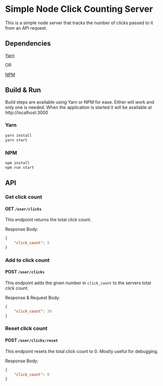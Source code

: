 # Simple Node Click Counting Server
This is a simple node server that tracks the number of clicks passed to it from an API request.

## Dependencies
[Yarn](https://classic.yarnpkg.com/lang/en/docs/install)

OR

[NPM](https://docs.npmjs.com/downloading-and-installing-node-js-and-npm)

## Build & Run
Build steps are available using Yarn or NPM for ease. Either will work and only one is needed. When the application is started it will be available at http://localhost:3000

### Yarn

``` sh
yarn install
yarn start
```

### NPM

``` sh
npm install
npm run start
```


## API

### Get click count
#### GET `/user/clicks`
This endpoint returns the total click count.

Response Body:

``` json
{
    "click_count": 5
}
```

### Add to click count
#### POST `/user/clicks`
This endpoint adds the given number in `click_count` to the servers total click count.

Response & Request Body:

``` json
{
    "click_count": 39
}
```


### Reset click count
#### POST `/user/clicks/reset`
This endpoint resets the total click count to 0. Mostly useful for debugging.

Response Body:

``` json
{
    "click_count": 0
}
```
